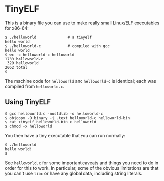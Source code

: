 # TinyELF

This is a binary file you can use to make really small Linux/ELF executables
for x86-64:

    $ ./helloworld              # a tinyelf
    hello world
    $ ./helloworld-c            # compiled with gcc
    hello world
    $ wc -c helloworld-c helloworld
    1733 helloworld-c
     329 helloworld
    2062 total
    $

The machine code for `helloworld` and `helloworld-c` is identical; each was
compiled from `helloworld.c`.

## Using TinyELF

    $ gcc helloworld.c -nostdlib -o helloworld-c
    $ objcopy -O binary -j .text helloworld-c helloworld-bin
    $ cat tinyelf helloworld-bin > helloworld
    $ chmod +x helloworld

You then have a tiny executable that you can run normally:

    $ ./helloworld
    hello world!
    $

See `helloworld.c` for some important caveats and things you need to do in
order for this to work. In particular, some of the obvious limitations are that
you can't use `libc` or have any global data, including string literals.
